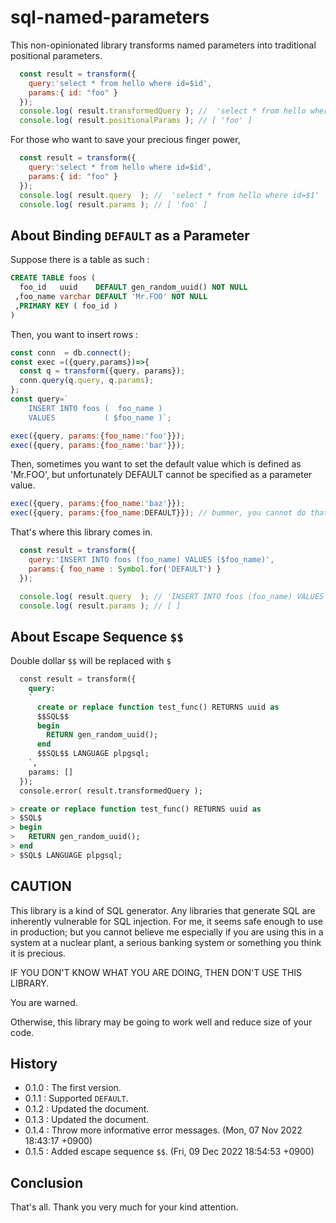 
 sql-named-parameters
================================================================================

This non-opinionated library transforms named parameters into traditional
positional parameters.

```JavaScript
  const result = transform({
    query:'select * from hello where id=$id', 
    params:{ id: "foo" }
  });
  console.log( result.transformedQuery ); //  'select * from hello where id=$1'
  console.log( result.positionalParams ); // [ 'foo' ]
```

For those who want to save your precious finger power,

```JavaScript
  const result = transform({
    query:'select * from hello where id=$id',
    params:{ id: "foo" }
  });
  console.log( result.query  ); //  'select * from hello where id=$1'
  console.log( result.params ); // [ 'foo' ]
```


 About Binding `DEFAULT` as a Parameter
--------------------------------------------------------------------------------
Suppose there is a table as such :

```SQL
CREATE TABLE foos (
  foo_id   uuid    DEFAULT gen_random_uuid() NOT NULL
 ,foo_name varchar DEFAULT 'Mr.FOO' NOT NULL
 ,PRIMARY KEY ( foo_id )
)
```

Then, you want to insert rows :

```JavaScript
const conn  = db.connect();
const exec =({query,params})=>{
  const q = transform({query, params});
  conn.query(q.query, q.params);
};
const query=`
    INSERT INTO foos (  foo_name )
    VALUES           ( $foo_name )`;

exec({query, params:{foo_name:'foo'}});
exec({query, params:{foo_name:'bar'}});
```

Then, sometimes you want to set the default value which is defined as 'Mr.FOO',
but unfortunately DEFAULT cannot be specified as a parameter value. 

```JavaScript
exec({query, params:{foo_name:'baz'}});
exec({query, params:{foo_name:DEFAULT}}); // bummer, you cannot do that.
```

That's where this library comes in.

```JavaScript
  const result = transform({
    query:'INSERT INTO foos (foo_name) VALUES ($foo_name)', 
    params:{ foo_name : Symbol.for('DEFAULT') }
  });

  console.log( result.query  ); // 'INSERT INTO foos (foo_name) VALUES ( DEFAULT )'
  console.log( result.params ); // [ ]
```

 About Escape Sequence `$$`
--------------------------------------------------------------------------------
Double dollar `$$` will be replaced with `$`

```SQL
  const result = transform({
    query:
    `
      create or replace function test_func() RETURNS uuid as
      $$SQL$$
      begin
        RETURN gen_random_uuid();
      end
      $$SQL$$ LANGUAGE plpgsql;
    `,
    params: []
  });
  console.error( result.transformedQuery );

> create or replace function test_func() RETURNS uuid as
> $SQL$
> begin
>   RETURN gen_random_uuid();
> end
> $SQL$ LANGUAGE plpgsql;
```


 CAUTION
--------------------------------------------------------------------------------
This library is a kind of SQL generator. Any libraries that generate SQL are
inherently vulnerable for SQL injection. For me, it seems safe enough to use in
production; but you cannot believe me especially if you are using this in a
system at a nuclear plant, a serious banking system or something you think it
is precious.

IF YOU DON'T KNOW WHAT YOU ARE DOING, THEN DON'T USE THIS LIBRARY. 

You are warned.

Otherwise, this library may be going to work well and reduce size of your code.


 History
--------------------------------------------------------------------------------
- 0.1.0 : The first version.
- 0.1.1 : Supported `DEFAULT`.
- 0.1.2 : Updated the document.
- 0.1.3 : Updated the document.
- 0.1.4 : Throw more informative error messages. (Mon, 07 Nov 2022 18:43:17 +0900)
- 0.1.5 : Added escape sequence `$$`. (Fri, 09 Dec 2022 18:54:53 +0900)


 Conclusion
--------------------------------------------------------------------------------
That's all. Thank you very much for your kind attention.


